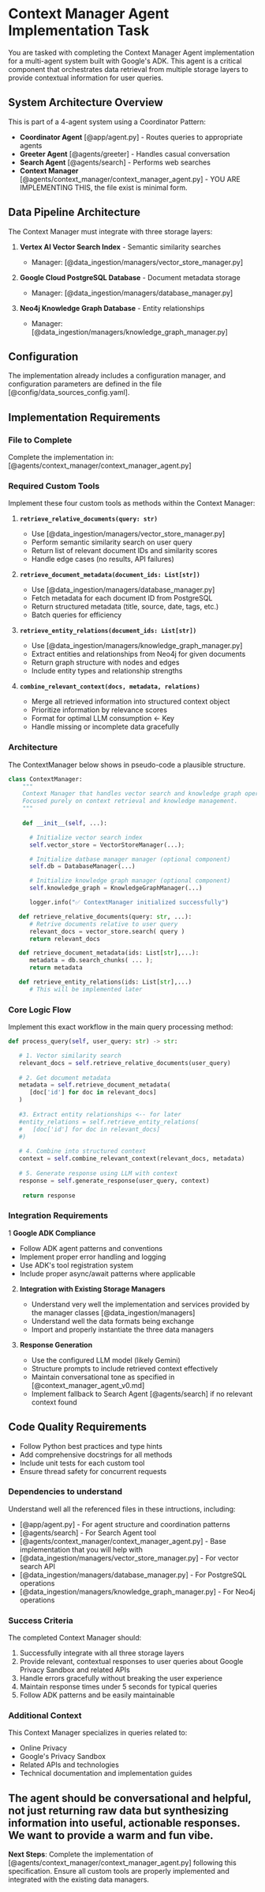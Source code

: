 # Context Manager Agent Implementation Task

You are tasked with completing the Context Manager Agent implementation for a multi-agent system built with Google's ADK. This agent is a critical component that orchestrates data retrieval from multiple storage layers to provide contextual information for user queries.

## System Architecture Overview

This is part of a 4-agent system using a Coordinator Pattern:
- **Coordinator Agent** [@app/agent.py] - Routes queries to appropriate agents
- **Greeter Agent** [@agents/greeter] - Handles casual conversation
- **Search Agent** [@agents/search] - Performs web searches
- **Context Manager** [@agents/context_manager/context_manager_agent.py] - YOU ARE IMPLEMENTING THIS, the file exist is minimal form.

## Data Pipeline Architecture

The Context Manager must integrate with three storage layers:

1. **Vertex AI Vector Search Index** - Semantic similarity searches
   - Manager: [@data_ingestion/managers/vector_store_manager.py]
   
2. **Google Cloud PostgreSQL Database** - Document metadata storage
   - Manager: [@data_ingestion/managers/database_manager.py]
   
3. **Neo4j Knowledge Graph Database** - Entity relationships
   - Manager: [@data_ingestion/managers/knowledge_graph_manager.py]

## Configuration

The implementation already includes a configuration manager, and configuration parameters are defined in the file [@config/data_sources_config.yaml].

## Implementation Requirements

### File to Complete
Complete the implementation in: [@agents/context_manager/context_manager_agent.py]

### Required Custom Tools
Implement these four custom tools as methods within the Context Manager:

1. **`retrieve_relative_documents(query: str)`**
   - Use [@data_ingestion/managers/vector_store_manager.py]
   - Perform semantic similarity search on user query
   - Return list of relevant document IDs and similarity scores
   - Handle edge cases (no results, API failures)

2. **`retrieve_document_metadata(document_ids: List[str])`**
   - Use [@data_ingestion/managers/database_manager.py]
   - Fetch metadata for each document ID from PostgreSQL
   - Return structured metadata (title, source, date, tags, etc.)
   - Batch queries for efficiency

3. **`retrieve_entity_relations(document_ids: List[str])`**
   - Use [@data_ingestion/managers/knowledge_graph_manager.py]
   - Extract entities and relationships from Neo4j for given documents
   - Return graph structure with nodes and edges
   - Include entity types and relationship strengths

4. **`combine_relevant_context(docs, metadata, relations)`**
   - Merge all retrieved information into structured context object
   - Prioritize information by relevance scores
   - Format for optimal LLM consumption <- Key
   - Handle missing or incomplete data gracefully


### Architecture

The ContextManager below shows in pseudo-code a plausible structure.

```python
class ContextManager:
    """
    Context Manager that handles vector search and knowledge graph operations.
    Focused purely on context retrieval and knowledge management.
    """
    
    def __init__(self, ...):

      # Initialize vector search index        
      self.vector_store = VectorStoreManager(...);

      # Initialize datbase manager manager (optional component)      
      self.db = DatabaseManager(...)

      # Initialize knowledge graph manager (optional component)      
      self.knowledge_graph = KnowledgeGraphManager(...)

      logger.info("✅ ContextManager initialized successfully")

   def retrieve_relative_documents(query: str, ...):
      # Retrive documents relative to user query
      relevant_docs = vector_store.search( query )
      return relevant_docs

   def retrieve_document_metadata(ids: List[str],...):
      metadata = db.search_chunks( ... );
      return metadata

   def retrieve_entity_relations(ids: List[str],...)
      # This will be implemented later 
```

### Core Logic Flow
Implement this exact workflow in the main query processing method:

```python
def process_query(self, user_query: str) -> str:

   # 1. Vector similarity search
   relevant_docs = self.retrieve_relative_documents(user_query)
    
   # 2. Get document metadata
   metadata = self.retrieve_document_metadata(
      [doc['id'] for doc in relevant_docs]
   )
    
   #3. Extract entity relationships <-- for later
   #entity_relations = self.retrieve_entity_relations(
   #   [doc['id'] for doc in relevant_docs]
   #)
    
   # 4. Combine into structured context
   context = self.combine_relevant_context(relevant_docs, metadata)
    
   # 5. Generate response using LLM with context
   response = self.generate_response(user_query, context)
    
    return response
```

### Integration Requirements

1 **Google ADK Compliance**
   - Follow ADK agent patterns and conventions
   - Implement proper error handling and logging
   - Use ADK's tool registration system
   - Include proper async/await patterns where applicable

2. **Integration with Existing Storage Managers**
   - Understand very well the implementation and services provided by the manager classes [@data_ingestion/managers]
   - Understand well the data formats being exchange
   - Import and properly instantiate the three data managers

3. **Response Generation**
   - Use the configured LLM model (likely Gemini)
   - Structure prompts to include retrieved context effectively
   - Maintain conversational tone as specified in [@context_manager_agent_v0.md]
   - Implement fallback to Search Agent [@agents/search] if no relevant context found


## Code Quality Requirements

- Follow Python best practices and type hints
- Add comprehensive docstrings for all methods
- Include unit tests for each custom tool
- Ensure thread safety for concurrent requests

### Dependencies to understand
Understand well all the referenced files in these intructions, including:

- [@app/agent.py] - For agent structure and coordination patterns
- [@agents/search] - For Search Agent tool
- [@agents/context_manager/context_manager_agent.py] - Base implementation that you will help with
- [@data_ingestion/managers/vector_store_manager.py] - For vector search API
- [@data_ingestion/managers/database_manager.py] - For PostgreSQL operations
- [@data_ingestion/managers/knowledge_graph_manager.py] - For Neo4j operations

### Success Criteria

The completed Context Manager should:
1. Successfully integrate with all three storage layers
2. Provide relevant, contextual responses to user queries about Google Privacy Sandbox and related APIs
3. Handle errors gracefully without breaking the user experience
4. Maintain response times under 5 seconds for typical queries
5. Follow ADK patterns and be easily maintainable

### Additional Context

This Context Manager specializes in queries related to:

- Online Privacy
- Google's Privacy Sandbox
- Related APIs and technologies
- Technical documentation and implementation guides

The agent should be conversational and helpful, not just returning raw data but synthesizing information into useful, actionable responses. We want to provide a warm and fun vibe. 
---

**Next Steps**: Complete the implementation of [@agents/context_manager/context_manager_agent.py] following this specification. Ensure all custom tools are properly implemented and integrated with the existing data managers.